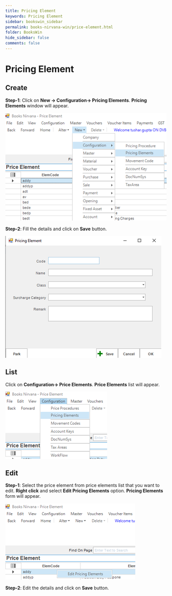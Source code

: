 ```yaml
---
title: Pricing Element
keywords: Pricing Element
sidebar: bookswin_sidebar
permalink: books-nirvana-win/price-element.html
folder: BooksWin
hide_sidebar: false
comments: false
---
```


# Pricing Element

## Create

**Step-1**: Click on **New -> Configuration-> Pricing Elements**. **Pricing Elements** window will appear.

![](/images/PriceElementCreateMenu.png)

**Step-2**: Fill the details and click on **Save** button.

![](/images/PriceElementForm.png)


## List

Click on **Configuration-> Price Elements**. **Price Elements** list will appear.

![](/images/PriceElementList.png)

## Edit

**Step-1**: Select the price element from price elements list that you want to edit. **Right click** and select **Edit Pricing Elements** option. **Pricing Elements** form will appear.

![](/images/PriceElementEdit.png)

**Step-2**: Edit the details and click on **Save** button.